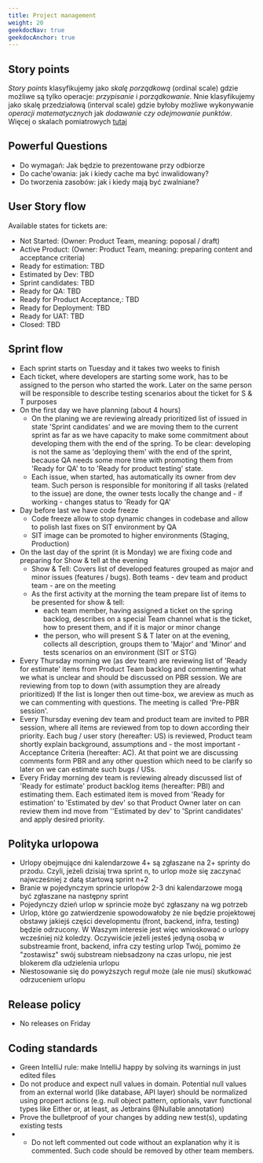 ```yaml
---
title: Project management
weight: 20
geekdocNav: true
geekdocAnchor: true
---
```


## Story points

*Story points* klasyfikujemy jako *skalę porządkową* (ordinal scale) gdzie możliwe są tylko operacje: *przypisanie* i *porządkowanie*. Nnie klasyfikujemy jako skalę przedziałową (interval scale) gdzie byłoby możliwe wykonywanie *operacji matematycznych* jak *dodawanie czy odejmowanie punktów*. Więcej o skalach pomiatrowych [tutaj](https://cyrkiel.info/statystyka/skale-pomiarowe)

## Powerful Questions

- Do wymagań: Jak będzie to prezentowane przy odbiorze
- Do cache'owania: jak i kiedy cache ma być inwalidowany?
- Do tworzenia zasobów: jak i kiedy mają być zwalniane?

## User Story flow

Available states for tickets are: 

- Not Started: (Owner: Product Team, meaning: poposal / draft)
- Active Product: (Owner: Product Team, meaning: preparing content and acceptance criteria)
- Ready for estimation: TBD
- Estimated by Dev: TBD
- Sprint candidates: TBD
- Ready for QA: TBD
- Ready for Product Acceptance,: TBD
- Ready for Deployment: TBD
- Ready for UAT: TBD
- Closed: TBD

## Sprint flow

- Each sprint starts on Tuesday and it takes two weeks to finish
- Each ticket, where developers are starting some work, has to be assigned to the person who started the work. Later on the same person will be responsible to describe testing scenarios about the ticket for S & T purposes
- On the first day we have planning (about 4 hours)
  - On the planing we are reviewing already prioritized list of issued in state 'Sprint candidates' and we are moving them to the current sprint as far as we have capacity to make some commitment about developing them with the end of the spring. To be clear: developing is not the same as 'deploying them' with the end of the sprint, because QA needs some more time with promoting them from 'Ready for QA' to to 'Ready for product testing' state.
  - Each issue, when started, has automatically its owner from dev team. Such person is responsible for monitoring if all tasks (related to the issue) are done, the owner tests locally the change and - if working - changes  status to 'Ready for QA'
- Day before last we have code freeze
  - Code freeze allow to stop dynamic changes in codebase and allow to polish last fixes on SIT environment by QA
  - SIT image can be promoted to higher environments (Staging, Production)
- On the last day of the sprint (it is Monday) we are fixing code and preparing for Show & tell at the evening
  - Show & Tell: Covers list of developed features grouped as major and minor issues (features / bugs). Both teams - dev team and product team - are on the meeting
  - As the first activity at the morning the team prepare list of items to be presented for show & tell:
    - each team member, having assigned a ticket on the spring backlog, describes on a special Team channel what is the ticket, how to present them, and if it is major or minor change
    - the person, who will present S & T later on at the evening, collects all description, groups them to 'Major' and 'Minor' and tests scenarios on an environment (SIT or STG)
- Every Thursday morning we (as dev team) are reviewing list of 'Ready for estimate' items from Product Team backlog and commenting what we what is unclear and should be discussed on PBR session. We are reviewing from top to down (with assumption they are already prioritized)  If the list is longer then out time-box, we areview as much as we can commenting with questions. The meeting is called 'Pre-PBR session'.
- Every Thursday evening dev team and product team are invited to PBR session, where all items are reviewed from top to down according their priority. Each bug / user story (hereafter: US) is reviewed, Product team shortly explain  background, assumptions and - the most important - Acceptance Criteria (hereafter: AC). At that point we are discussing comments form PBR and any other question which need to be clarify so later on we can estimate such bugs / USs.
- Every Friday morning dev team is reviewing already discussed list of 'Ready for estimate' product backlog items (hereafter: PBI) and estimating them. Each estimated item is moved from 'Ready for estimation' to 'Estimated by dev' so that Product Owner later on can review them ind move from ''Estimated by dev' to 'Sprint candidates' and apply desired priority.

## Polityka urlopowa

- Urlopy obejmujące dni kalendarzowe 4+ są zgłaszane na 2+ sprinty do przodu. Czyli, jeżeli dzisiaj trwa sprint n, to urlop może się zaczynać najwcześniej z datą startową sprint n+2
- Branie w pojedynczym sprincie urlopów 2-3 dni kalendarzowe mogą być zgłaszane na następny sprint
- Pojedynczy dzień urlop w sprincie może być zgłaszany na wg potrzeb
- Urlop, które go zatwierdzenie spowodowałoby że nie będzie projektowej obstawy jakiejś części developmentu (front, backend, infra, testing) będzie odrzucony. W Waszym interesie jest więc wnioskować o urlopy wcześniej niż koledzy. Oczywiście jeżeli jesteś jedyną osobą w substreamie front, backend, infra czy testing urlop Twój, pomimo że "zostawisz" swój substream niebsadzony na czas urlopu, nie jest blokerem dla udzielenia urlopu
- Niestosowanie się do powyższych reguł może (ale nie musi) skutkować odrzuceniem urlopu

## Release policy

- No releases on Friday

## Coding standards

- Green IntelliJ rule: make IntelliJ happy by solving its warnings in just edited files
- Do not produce and expect null values in domain. Potential null values from an external world (like database, API layer) should be normalized using propert actions (e.g. null object pattern, optionals, vavr functional types like Either or, at least, as Jetbrains @Nullable annotation)
- Prove the bulletproof of your changes by adding new test(s), updating existing tests
- - Do not left commented out code without an explanation why it is commented. Such code should be removed by other team members.